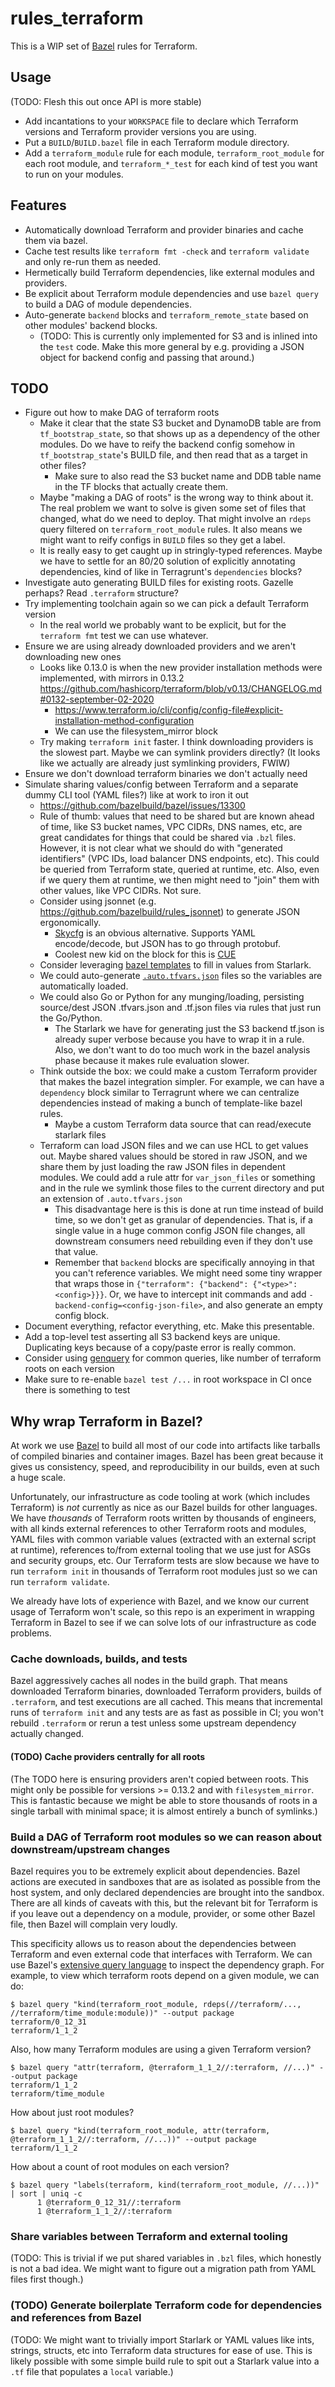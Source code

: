 # rules_terraform

This is a WIP set of [Bazel](https://bazel.build/) rules for Terraform.

## Usage

(TODO: Flesh this out once API is more stable)

- Add incantations to your `WORKSPACE` file to declare which Terraform versions
  and Terraform provider versions you are using.
- Put a `BUILD`/`BUILD.bazel` file in each Terraform module directory.
- Add a `terraform_module` rule for each module, `terraform_root_module` for
  each root module, and `terraform_*_test` for each kind of test you want to run
  on your modules.

## Features

- Automatically download Terraform and provider binaries and cache them via
  bazel.
- Cache test results like `terraform fmt -check` and `terraform validate` and
  only re-run them as needed.
- Hermetically build Terraform dependencies, like external modules and providers.
- Be explicit about Terraform module dependencies and use `bazel query` to build
  a DAG of module dependencies.
- Auto-generate `backend` blocks and `terraform_remote_state` based on other
  modules' backend blocks.
  - (TODO: This is currently only implemented for S3 and is inlined into the
    `test` code. Make this more general by e.g. providing a JSON object for
    backend config and passing that around.)

## TODO

- Figure out how to make DAG of terraform roots
  - Make it clear that the state S3 bucket and DynamoDB table are from
    `tf_bootstrap_state`, so that shows up as a dependency of the other modules.
    Do we have to reify the backend config somehow in `tf_bootstrap_state`'s
    BUILD file, and then read that as a target in other files?
	- Make sure to also read the S3 bucket name and DDB table name in the TF
      blocks that actually create them.
  - Maybe "making a DAG of roots" is the wrong way to think about it. The real
    problem we want to solve is given some set of files that changed, what do we
    need to deploy. That might involve an `rdeps` query filtered on
    `terraform_root_module` rules. It also means we might want to reify configs
    in `BUILD` files so they get a label.
  - It is really easy to get caught up in stringly-typed references. Maybe we
    have to settle for an 80/20 solution of explicitly annotating dependencies,
    kind of like in Terragrunt's `dependencies` blocks?
- Investigate auto generating BUILD files for existing roots. Gazelle perhaps?
  Read `.terraform` structure?
- Try implementing toolchain again so we can pick a default Terraform version
  - In the real world we probably want to be explicit, but for the `terraform
    fmt` test we can use whatever.
- Ensure we are using already downloaded providers and we aren't downloading new
  ones
  - Looks like 0.13.0 is when the new provider installation methods were
    implemented, with mirrors in 0.13.2
    https://github.com/hashicorp/terraform/blob/v0.13/CHANGELOG.md#0132-september-02-2020
	- https://www.terraform.io/cli/config/config-file#explicit-installation-method-configuration
	- We can use the filesystem_mirror block
  - Try making `terraform init` faster. I think downloading providers is the
    slowest part. Maybe we can symlink providers directly? (It looks like we
    actually are already just symlinking providers, FWIW)
- Ensure we don't download terraform binaries we don't actually need
- Simulate sharing values/config between Terraform and a separate dummy CLI tool
  (YAML files?) like at work to iron it out
  - https://github.com/bazelbuild/bazel/issues/13300
  - Rule of thumb: values that need to be shared but are known ahead of time,
    like S3 bucket names, VPC CIDRs, DNS names, etc, are great candidates for
    things that could be shared via `.bzl` files. However, it is not clear what
    we should do with "generated identifiers" (VPC IDs, load balancer DNS
    endpoints, etc). This could be queried from Terraform state, queried at
    runtime, etc. Also, even if we query them at runtime, we then might need to
    "join" them with other values, like VPC CIDRs. Not sure.
  - Consider using jsonnet (e.g. <https://github.com/bazelbuild/rules_jsonnet>)
    to generate JSON ergonomically.
	- [Skycfg](https://github.com/stripe/skycfg) is an obvious alternative.
      Supports YAML encode/decode, but JSON has to go through protobuf.
	- Coolest new kid on the block for this is [CUE](https://cuelang.org/)
  - Consider leveraging [bazel
    templates](https://docs.bazel.build/versions/main/skylark/lib/actions.html#expand_template)
    to fill in values from Starlark.
  - We could auto-generate
    [`.auto.tfvars.json`](https://www.terraform.io/language/values/variables#variable-definitions-tfvars-files)
    files so the variables are automatically loaded.
  - We could also Go or Python for any munging/loading, persisting source/dest
    JSON .tfvars.json and .tf.json files via rules that just run the Go/Python.
    - The Starlark we have for generating just the S3 backend tf.json is already
      super verbose because you have to wrap it in a rule. Also, we don't want
      to do too much work in the bazel analysis phase because it makes rule
      evaluation slower.
  - Think outside the box: we could make a custom Terraform provider that makes
    the bazel integration simpler. For example, we can have a `dependency` block
    similar to Terragrunt where we can centralize dependencies instead of making
    a bunch of template-like bazel rules.
	- Maybe a custom Terraform data source that can read/execute starlark files
  - Terraform can load JSON files and we can use HCL to get values out. Maybe
    shared values should be stored in raw JSON, and we share them by just
    loading the raw JSON files in dependent modules. We could add a rule attr
    for `var_json_files` or something and in the rule we symlink those files to
    the current directory and put an extension of `.auto.tfvars.json`
    - This disadvantage here is this is done at run time instead of build time,
      so we don't get as granular of dependencies. That is, if a single value in
      a huge common config JSON file changes, all downstream consumers need
      rebuilding even if they don't use that value.
    - Remember that `backend` blocks are specifically annoying in that you can't
      reference variables. We might need some tiny wrapper that wraps those in
      `{"terraform": {"backend": {"<type>": <config>}}}`. Or, we have to
      intercept init commands and add `-backend-config=<config-json-file>`, and
      also generate an empty config block.
- Document everything, refactor everything, etc. Make this presentable.
- Add a top-level test asserting all S3 backend keys are unique. Duplicating
  keys because of a copy/paste error is really common.
- Consider using
  [genquery](https://docs.bazel.build/versions/main/be/general.html#genquery)
  for common queries, like number of terraform roots on each version
- Make sure to re-enable `bazel test /...` in root workspace in CI once there is
  something to test

## Why wrap Terraform in Bazel?

At work we use [Bazel](https://bazel.build/) to build all most of our code into
artifacts like tarballs of compiled binaries and container images. Bazel has
been great because it gives us consistency, speed, and reproducibility in our
builds, even at such a huge scale.

Unfortunately, our infrastructure as code tooling at work (which includes
Terraform) is _not_ currently as nice as our Bazel builds for other languages.
We have _thousands_ of Terraform roots written by thousands of engineers, with
all kinds external references to other Terraform roots and modules, YAML files
with common variable values (extracted with an external script at runtime),
references to/from external tooling that we use just for ASGs and security
groups, etc. Our Terraform tests are slow because we have to run `terraform
init` in thousands of Terraform root modules just so we can run `terraform
validate`.

We already have lots of experience with Bazel, and we know our current usage of
Terraform won't scale, so this repo is an experiment in wrapping Terraform in
Bazel to see if we can solve lots of our infrastructure as code problems.

### Cache downloads, builds, and tests

Bazel aggressively caches all nodes in the build graph. That means downloaded
Terraform binaries, downloaded Terraform providers, builds of `.terraform`, and
test executions are all cached. This means that incremental runs of `terraform
init` and any tests are as fast as possible in CI; you won't rebuild
`.terraform` or rerun a test unless some upstream dependency actually changed.

#### (TODO) Cache providers centrally for all roots

(The TODO here is ensuring providers aren't copied between roots. This might
only be possible for versions >= 0.13.2 and with `filesystem_mirror`. This is
fantastic because we might be able to store thousands of roots in a single
tarball with minimal space; it is almost entirely a bunch of symlinks.)

### Build a DAG of Terraform root modules so we can reason about downstream/upstream changes

Bazel requires you to be extremely explicit about dependencies. Bazel actions
are executed in sandboxes that are as isolated as possible from the host system,
and only declared dependencies are brought into the sandbox. There are all kinds
of caveats with this, but the relevant bit for Terraform is if you leave out a
dependency on a module, provider, or some other Bazel file, then Bazel will
complain very loudly.

This specificity allows us to reason about the dependencies between Terraform
and even external code that interfaces with Terraform. We can use Bazel's
[extensive query language](https://docs.bazel.build/versions/main/query.html) to
inspect the dependency graph. For example, to view which terraform roots depend
on a given module, we can do:

```
$ bazel query "kind(terraform_root_module, rdeps(//terraform/..., //terraform/time_module:module))" --output package
terraform/0_12_31
terraform/1_1_2
```

Also, how many Terraform modules are using a given Terraform version?

```
$ bazel query "attr(terraform, @terraform_1_1_2//:terraform, //...)" --output package
terraform/1_1_2
terraform/time_module
```

How about just root modules?

```
$ bazel query "kind(terraform_root_module, attr(terraform, @terraform_1_1_2//:terraform, //...))" --output package
terraform/1_1_2
```

How about a count of root modules on each version?

```
$ bazel query "labels(terraform, kind(terraform_root_module, //...))" | sort | uniq -c
      1 @terraform_0_12_31//:terraform
      1 @terraform_1_1_2//:terraform
```

### Share variables between Terraform and external tooling

(TODO: This is trivial if we put shared variables in `.bzl` files, which
honestly is not a bad idea. We might want to figure out a migration path from
YAML files first though.)

### (TODO) Generate boilerplate Terraform code for dependencies and references from Bazel

(TODO: We might want to trivially import Starlark or YAML values like ints,
strings, structs, etc into Terraform data structures for ease of use. This is
likely possible with some simple build rule to spit out a Starlark value into a
`.tf` file that populates a `local` variable.)
